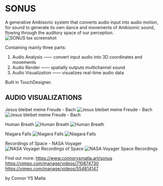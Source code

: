# SONUS

A generative Ambisonic system that converts audio input into audio motion, for sound to generate its own dance and movements of Ambisonic sound, flowing through the auditory space of our perception.
![SONUS tox screenshot](https://user-images.githubusercontent.com/60975534/167286128-0f84a0bf-1979-4d66-bbc9-b3b48ed054d4.jpg)

Containing mainly three parts:
  1. Audio Analysis —— convert input audio into 3D coordinates and movements
  2. Audio Render —— spatially outputs multichannel sound
  3. Audio Visualization —— visualizes real-time audio data

Built in TouchDesigner. 


## AUDIO VISUALIZATIONS


Jesus bleibet meine Freude - Bach
![Jesus bleibet meine Freude - Bach](https://user-images.githubusercontent.com/60975534/168873325-62c4424c-1f90-40f2-beb2-79665837b921.png)
![Jesus bleibet meine Freude - Bach](https://user-images.githubusercontent.com/60975534/168875552-07028c17-6e8f-4365-b01b-1a6dc8c123ab.png)


Human Breath
![Human Breath](https://user-images.githubusercontent.com/60975534/168873490-8f4709c2-922b-4350-8b68-139fab99dab6.png)
![Human Breath](https://user-images.githubusercontent.com/60975534/168875563-8cc86924-198b-446f-a3e4-7811980e1c05.png)


Niagara Falls
![Niagara Falls](https://user-images.githubusercontent.com/60975534/168873589-5f852ed2-c78e-4946-b18d-602492f8fdd2.png)
![Niagara Falls](https://user-images.githubusercontent.com/60975534/168875577-549c2599-c1c5-48d8-87fb-6805341b0d71.png)


Recordings of Space - NASA Voyager
![NASA Voyager Recordings of Space](https://user-images.githubusercontent.com/60975534/168873383-05a19681-4aa0-4f20-a549-f699572d5946.png)
![NASA Voyager Space Recordings](https://user-images.githubusercontent.com/60975534/168875586-4ae0f3c1-7bfd-4f69-a9b3-d6789e6e485f.png)



Find out more:
https://www.connorysmatla.art/sonus
https://vimeo.com/manage/videos/710874730
https://vimeo.com/manage/videos/554814147

by Connor YS Matla
